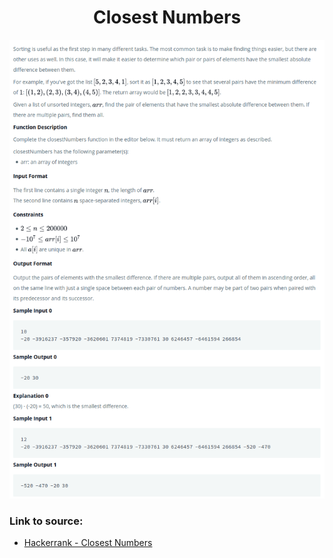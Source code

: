 <h1 align="center">Closest Numbers</h1>

![alt text](https://github.com/matthew01lokiet/Algorithmic-exercises/blob/main/z_description_images/Sorting/closest_numbers.png?raw=true)

### Link to source: 
- <a href="https://www.hackerrank.com/challenges/closest-numbers/problem">Hackerrank - Closest Numbers</a>
